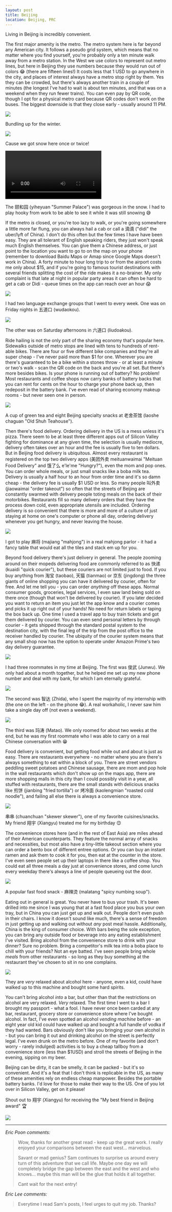 ```yaml
---
layout: post
title: Beijing
location: Beijing, PRC
---
```


Living in Beijing is incredibly convenient.

The first major amenity is the metro. The metro system here is far beyond any American city. It follows a pseudo grid system, which means that no matter where you find yourself, you're probably only a ten minute walk away from a metro station. In the West we use colors to represent out metro lines, but here in Beijing they use numbers because they would run out of colors 😂 (there are fifteen lines!) It costs less that 1 USD to go anywhere in the city, and places of interest always have a metro stop right by them. Yes they can be crowded, but there's always another train in a couple of minutes (the longest I've had to wait is about ten minutes, and that was on a weekend when they run fewer trains). You can even pay by QR code, though I opt for a physical metro card because QR codes don't work on the buses. The biggest downside is that they close early - usually around 11 PM.

<div class="post-image post-image--split">
  <div class="split-image-group split-image-group--left">
    <img src="/assets/beijing/bundled-up.jpg" />
    <p class="post-image-caption">
	  Bundling up for the winter.
    </p>
  </div>
  <div class="split-image-group split-image-group--right">
    <img src="/assets/beijing/snow.jpg" />
    <p class="post-image-caption">
	  Cause we got snow here once or twice!
    </p>
  </div>
</div>

<div class="post-image">
  <video controls loop>
    <source src="/assets/beijing/yiheyuan-snow.mp4" type="video/mp4">
	Your browser does not support the video tag 😭
  </video>
  <p class="post-image-caption">The 颐和园 (yiheyuan "Summer Palace") was gorgeous in the snow. I had to play hooky from work to be able to see it while it was still snowing 😅</p>
</div>


If the metro _is_ closed, or you're too lazy to walk, or you're going somewhere a little more far flung, you can always hail a cab or call a 滴滴 ("didi" the uber/lyft of China). I don't do this often but the few times I have have been easy. They are all tolerant of English speaking riders, they just won't speak much English themselves. You can give them a Chinese address, or just point to the location you want to go to on the map on your phone (remember to download Baidu Maps or Amap since Google Maps doesn't work in China). A forty minute to hour long trip to or from the airport costs me only about $15, and if you're going to famous tourist destinations with several friends splitting the cost of the ride makes it a no-brainer. My only complaint is that late at night in popular party areas it can often be hard to get a cab or Didi - queue times on the app can reach over an hour 😱

<div class="post-image post-image--split">
  <div class="split-image-group split-image-group--left">
    <img src="/assets/beijing/gutenzone-chinese-corner.jpg" />
    <p class="post-image-caption">
	  I had two language exchange groups that I went to every week. One was on Friday nights in 五道口 (wudaokou).
    </p>
  </div>
  <div class="split-image-group split-image-group--right">
    <img src="/assets/beijing/liudaokou-chinese-corner.jpg" />
    <p class="post-image-caption">
	  The other was on Saturday afternoons in 六道口 (liudoakou).
    </p>
  </div>
</div>

Ride hailing is not the only part of the sharing economy that's popular here. Sidewalks outside of metro stops are lined with tens to hundreds of rent-able bikes. There are four or five different bike companies and they're all super cheap - I've never paid more than $1 for one. Wherever you are there's guaranteed to be a bike within a stones throw - or at least a minute or two's walk - scan the QR code on the back and you're all set. But there's more besides bikes. Is your phone is running out of battery? No problem! Most restaurants and coffee shops now carry banks of battery backs that you can rent for cents on the hour to charge your phone back up, then redeposit in the battery bank. I've even read of sharing economy makeup rooms - but never seen one in person.

<div class="post-image">
  <img src="/assets/beijing/laoshe.jpg" />
  <p class="post-image-caption">A cup of green tea and eight Beijing specialty snacks at 老舍茶馆 (laoshe chaguan "Old Shuh Teahouse").</p>
</div>

Then there's food delivery. Ordering delivery in the US is a mess unless it's pizza. There seem to be at least three different apps out of Silicon Valley fighting for dominance at any given time, the selection is usually mediocre, delivery often takes over an hour and the fee is usually five to ten dollars. But in Beijing food delivery is ubiquitous. Almost every restaurant is registered on the top two delivery apps (美团外卖 meituanwaimai "Meituan Food Delivery" and 饿了么 e'le'me "Hungry?"), even the mom and pop ones. You can order whole meals, or just small snacks like a boba milk tea. Delivery is usually a half hour to an hour from order time and it's so damn cheap - the delivery fee is usually $1 USD or less. So many people 叫外卖 (jiaowaimai "order takeout") so often that the streets of Beijing are constantly swarmed with delivery people toting meals on the back of their motorbikes. Restaurants fill so many delivery orders that they have the process down cold, even appropriate utensils are included. Ordering delivery is so convenient that there is more and more of a culture of just staying at home on one's computer or phone all day, ordering delivery whenever you get hungry, and never leaving the house.

<div class="post-image">
  <img src="/assets/beijing/majiang.jpg" />
  <p class="post-image-caption">I got to play 麻将 (majiang "mahjong") in a real mahjong parlor - it had a fancy table that would eat all the tiles and stack em up for you.</p>
</div>

Beyond food delivery there's just delivery in general. The people zooming around on their mopeds delivering food are commonly referred to as 快递 (kuaidi "quick courier"), but these couriers are not limited just to food. If you buy anything from 淘宝 (taobao), 天猫 (tianmao) or 京东 (jingdong) the three giants of online shopping you can have it delivered by courier, often for free. And let me tell you - you can order *anything* off these apps. Normal consumer goods, groceries, legal services, I even saw land being sold on there once (though that won't be delivered by courier). If you later decided you want to return an item you just let the app know and a courier comes and picks it up right out of your hands! No need for return labels or taping the box back up. One time I used a travel app to buy train tickets and got them delivered by courier. You can even send personal letters by through courier - it gets shipped through the standard postal system to the destination city, with the final leg of the trip from the post office to the receiver handled by courier. The ubiquity of the courier system means that any small shop now has the option to operate under Amazon Prime's two day delivery guarantee.

<div class="post-image">
  <img src="/assets/beijing/junwu.jpg" />
  <p class="post-image-caption">I had three roommates in my time at Beijing. The first was 俊武 (Junwu). We only had about a month together, but he helped me set up my new phone number and deal with my bank, for which I am eternally grateful.</p>
</div>
<div class="post-image">
  <img src="/assets/beijing/zhida.jpg" />
  <p class="post-image-caption">The second was 智达 (Zhida), who I spent the majority of my internship with (the one on the left - on the phone 😂). A real workaholic, I never saw him take a single day off (not even a weekend).</p>
</div>
<div class="post-image">
  <img src="/assets/beijing/matao.jpg" />
  <p class="post-image-caption">The third was 玛涛 (Matao). We only roomed for about two weeks at the end, but he was my first roommate who I was able to carry on a real Chinese conversation with 😁</p>
</div>

Food delivery is convenient, but getting food while out and about is just as easy. There are restaurants everywhere - no matter where you are there's always something to eat within a block of you. There are street vendors peddling sweet potatoes and Chinese sausage, there are mom and pop hole in the wall restaurants which don't show up on the maps app, there are more shopping malls in this city than I could possibly visit in a year, all stuffed with restaurants, there are the small stands with delicious snacks like 煎饼 (jianbing "fried tortilla") or 烤冷面 (kaolengmian "roasted cold noodle"), and failing all else there is always a convenience store.

<div class="post-image">
  <img src="/assets/beijing/chuanchuan.jpg" />
  <p class="post-image-caption">串串 (chuanchuan "skewer skewer"), one of my favorite cuisines/snacks. My friend 翔宇 (Xiangyu) treated me for my birthday 😊</p>
</div>

The convenience stores here (and in the rest of East Asia) are miles ahead of their American counterparts. They feature the normal array of snacks and necessities, but most also have a tiny-little takeout section where you can order a bento box of different entree options. Or you can buy an instant ramen and ask them to cook it for you, then eat at the counter in the store. I've even seen people set up their laptops in there like a coffee shop. You could eat all three meals a day just at convenience stores, and come lunch every weekday there's always a line of people queueing out the door.

<div class="post-image">
  <img src="/assets/beijing/malatang.jpg" />
  <p class="post-image-caption">A popular fast food snack - 麻辣烫 (malatang "spicy numbing soup").</p>
</div>

Eating out in general is great. You never have to bus your trash. It's been drilled into me since I was young that at a fast food place you bus your own tray, but in China you can just get up and walk out. People don't even push in their chairs. I know it doesn't sound like much, there's a sense of freedom in just getting up and walking out without *any* post meal hassle. Additionally, China is the king of consumer choice. With bars being the sole exception, you can bring any outside food or beverage into any eating establishment I've visited. Bring alcohol from the convenience store to drink with your dinner? Sure no problem. Bring a competitor's milk tea into a boba place to chill with your friends? Not an eye batted. I've seen people bring whole *meals* from other restaurants - so long as they buy something at the restaurant they've chosen to sit in no one complains.

<div class="post-image">
  <img src="/assets/beijing/alcohol-vending-machine.jpg" />
  <p class="post-image-caption">They are <i>very</i> relaxed about alcohol here - anyone, even a kid, could have walked up to this machine and bought some hard spirits.</p>
</div>

You can't bring alcohol _into_ a bar, but other than that the restrictions on alcohol are very relaxed. _Very_ relaxed. The first time I went to a bar I brought my passport - what a fool. I have never once been carded at any bar, restaurant, grocery store or convenience store where I've bought alcohol. In fact, I've even spotted an alcohol _vending machine_ before - an eight year old kid could have walked up and bought a full handle of vodka if they had wanted. Bars obviously don't like you bringing your own alcohol in - but you can bring it out and drinking alcohol on the street is perfectly legal. I've even drunk on the metro before. One of my favorite (and don't worry - rarely indulged) activities is to buy a cheap tallboy from a convenience store (less than $1USD) and stroll the streets of Beijing in the evening, sipping on my beer.

Beijing can be dirty, it can be smelly, it can be packed - but it's so convenient. And it's a feat that I don't think is replicable in the US, as many of these amenities rely on endless cheap manpower. Besides the portable battery banks. I'd love for those to make their way to the US. One of you lot over in Silicon Valley, get on it please!

Shout out to 翔宇 (Xiangyu) for receiving the "My best friend in Beijing award" 🏆

<div class="post-image">
  <img src="/assets/beijing/xiangyu.jpg" />
</div>

<hr />

_Eric Poon comments:_

> Wow, thanks for another great read - keep up the great work. I really enjoyed your comparisons between the east west... marvelous. 
>
> Savant or mad genius? Sam continues to surprise us around every turn of this adventure that we call life. Maybe one day we will completely bridge the gap between the east and the west and who knows... maybe this man will be the glue that holds it all together.
>
> Cant wait for the next entry!

_Eric Lee comments:_

> Everytime I read Sam's posts, I feel urges to quit my job. Thanks?
